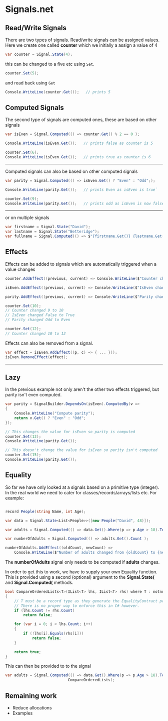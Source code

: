 # Signals.net

## Read/Write Signals
There are two types of signals.  Read/write signals can be assigned values.  Here we create one
called **counter** which we initially a assign a value of 4

```csharp 
var counter = Signal.State(4);
```

this can be changed to a five etc using `Set`.

```csharp 
counter.Set(5);
```

and read back using `Get`

```csharp
Console.WriteLine(counter.Get());   // prints 5
```

## Computed Signals

The second type of signals are computed ones,  these are based on other signals

```csharp
var isEven = Signal.Computed(() => counter.Get() % 2 == 0 );
```

```csharp
Console.WriteLine(isEven.Get());   // prints false as counter is 5
```

```csharp
counter.Set(6);
Console.WriteLine(isEven.Get());   // prints true as counter is 6
```

---

Computed signals can also be based on other computed signals

```csharp
var parity = Signal.Computed(() => isEven.Get() ? "Even" : "Odd";);
```
```csharp
Console.WriteLine(parity.Get());   // prints Even as isEven is true`
```

```csharp
counter.Set(9);
Console.WriteLine(parity.Get());   // prints odd as isEven is now false
```

---
or on multiple signals

```csharp
var firstname = Signal.State("David");
var lastname = Signal.State("Betteridge");
var fullname = Signal.Computed(() => $"{firstname.Get()} {lastname.Get()}");
```

## Effects

Effects can be added to signals which are automatically triggered when a value changes

```csharp
counter.AddEffect((previous, current) => Console.WriteLine($"Counter changed {previous} to {current}"));

isEven.AddEffect((previous, current) => Console.WriteLine($"IsEven changed {previous} to {current}"));

parity.AddEffect((previous, current) => Console.WriteLine($"Parity changed {previous} to {current}"));
```

``` csharp
counter.Set(10);
// Counter changed 9 to 10
// IsEven changed False to True
// Parity changed Odd to Even
```

``` csharp
counter.Set(12);
// Counter changed 10 to 12
```

Effects can also be removed from a signal.

``` csharp
var effect = isEven.AddEffect((p, c) => { ... }));
isEven.RemoveEffect(effect);
```

---

## Lazy

In the previous example not only aren't the other two effects triggered, but parity isn't even computed.

``` csharp
var parity = SignalBuilder.DependsOn(isEven).ComputedBy(v =>
{
    Console.WriteLine("Compute parity");
    return v.Get() ? "Even" : "Odd";
});

// This changes the value for isEven so parity is computed
counter.Set(13);
Console.WriteLine(parity.Get());

// This doesn't change the value for isEven so parity isn't computed
counter.Set(15);
Console.WriteLine(parity.Get());
```


## Equality

So far we have only looked at a signals based on a primitive type (integer).  In the real world we need to
cater for classes/records/arrays/lists etc.  For example:

``` csharp

record People(string Name, int Age);

var data = Signal.State<List<People>>([new People("David", 48)]); 

var adults = Signal.Computed(() => data.Get().Where(p => p.Age > 18).ToList());

var numberOfAdults = Signal.Computed(() => adults.Get().Count );

numberOfAdults.AddEffect((oldCount, newCount) => 
    Console.WriteLine($"Number of adults changed from {oldCount} to {newCount}"));

```

The **numberOfAdults** signal only needs to be computed if **adults** changes.

In order to get this to work,  we have to supply your own Equality function. This is provided using a second (optional) 
argument to the **Signal.State(** and **Signal.Computed(** methods.

```csharp
bool CompareOrderedLists<T>(IList<T> lhs, IList<T> rhs) where T : notnull
{
    // T must be a record type as they generate the EqualityContract property
    // There is no proper way to enforce this in C# however.
    if (lhs.Count != rhs.Count)
        return false;

    for (var i = 0; i < lhs.Count; i++)
    {
        if (!lhs[i].Equals(rhs[i]))
            return false;
    }

    return true;
}
```

This can then be provided to to the signal
```csharp
var adults = Signal.Computed(() => data.Get().Where(p => p.Age > 18).ToList(), 
                            CompareOrderedLists);
```



## Remaining work
* Reduce allocations
* Examples